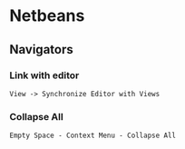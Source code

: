 # Netbeans

## Navigators

### Link with editor

```
View -> Synchronize Editor with Views
```

### Collapse All

```
Empty Space - Context Menu - Collapse All
```
